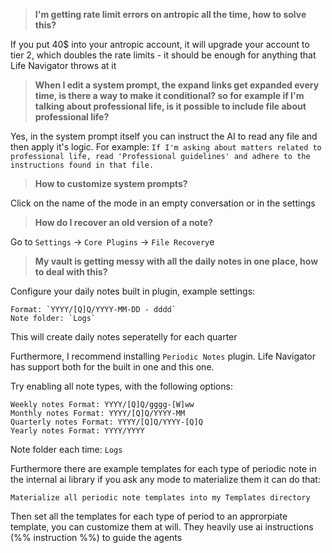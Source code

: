 > **I'm getting rate limit errors on antropic all the time, how to solve this?**

If you put 40$ into your antropic account, it will upgrade your account to tier 2, which doubles the rate limits - it should be enough for anything that Life Navigator throws at it

> **When I edit a system prompt, the expand links get expanded every time, is there a way to make it conditional? so for example if I'm talking about professional life, is it possible to include file about professional life?**

Yes, in the system prompt itself you can instruct the AI to read any file and then apply it's logic. For example: `If I'm asking about matters related to professional life, read 'Professional guidelines' and adhere to the instructions found in that file.`

> **How to customize system prompts?**

Click on the name of the mode in an empty conversation or in the settings

> **How do I recover an old version of a note?**

Go to `Settings` -> `Core Plugins` -> `File Recovery`e

> **My vault is getting messy with all the daily notes in one place, how to deal with this?**

Configure your daily notes built in plugin, example settings:

```
Format: `YYYY/[Q]Q/YYYY-MM-DD - dddd`
Note folder: `Logs`
```

This will create daily notes seperatelly for each quarter

Furthermore, I recommend installing `Periodic Notes` plugin. Life Navigator has support both for the built in one and this one.

Try enabling all note types, with the following options:

```
Weekly notes Format: YYYY/[Q]Q/gggg-[W]ww
Monthly notes Format: YYYY/[Q]Q/YYYY-MM
Quarterly notes Format: YYYY/[Q]Q/YYYY-[Q]Q
Yearly notes Format: YYYY/YYYY
```

Note folder each time: `Logs`

Furthermore there are example templates for each type of periodic note in the internal ai library if you ask any mode to materialize them it can do that:

`Materialize all periodic note templates into my Templates directory`

Then set all the templates for each type of period to an approrpiate template, you can customize them at will. They heavily use ai instructions (%% instruction %%) to guide the agents
